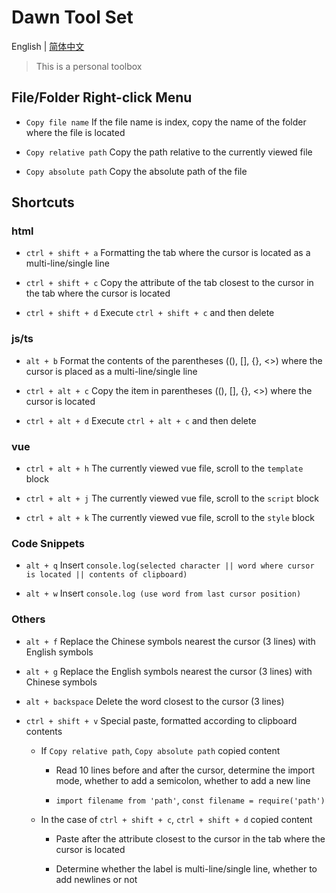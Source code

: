 # Dawn Tool Set

English | [简体中文](./README.zh-CN.md)

> This is a personal toolbox

## File/Folder Right-click Menu

+ `Copy file name` If the file name is index, copy the name of the folder where the file is located

+ `Copy relative path` Copy the path relative to the currently viewed file

+ `Copy absolute path` Copy the absolute path of the file

## Shortcuts

### html

+ `ctrl + shift + a` Formatting the tab where the cursor is located as a multi-line/single line

+ `ctrl + shift + c` Copy the attribute of the tab closest to the cursor in the tab where the cursor is located

+ `ctrl + shift + d` Execute `ctrl + shift + c` and then delete

### js/ts

+ `alt + b` Format the contents of the parentheses ((), [], {}, <>) where the cursor is placed as a multi-line/single line

+ `ctrl + alt + c` Copy the item in parentheses ((), [], {}, <>) where the cursor is located

+ `ctrl + alt + d` Execute `ctrl + alt + c` and then delete

### vue

+ `ctrl + alt + h` The currently viewed vue file, scroll to the `template` block

+ `ctrl + alt + j` The currently viewed vue file, scroll to the `script` block

+ `ctrl + alt + k` The currently viewed vue file, scroll to the `style` block

### Code Snippets

+ `alt + q` Insert `console.log(selected character || word where cursor is located || contents of clipboard)`

+ `alt + w` Insert `console.log (use word from last cursor position)`

### Others

+ `alt + f` Replace the Chinese symbols nearest the cursor (3 lines) with English symbols

+ `alt + g` Replace the English symbols nearest the cursor (3 lines) with Chinese symbols

+ `alt + backspace` Delete the word closest to the cursor (3 lines)

+ `ctrl + shift + v` Special paste, formatted according to clipboard contents

  + If `Copy relative path`, `Copy absolute path` copied content

    + Read 10 lines before and after the cursor, determine the import mode, whether to add a semicolon, whether to add a new line

    + `import filename from 'path'`, `const filename = require('path')`

  + In the case of `ctrl + shift + c`, `ctrl + shift + d` copied content

    + Paste after the attribute closest to the cursor in the tab where the cursor is located

    + Determine whether the label is multi-line/single line, whether to add newlines or not
